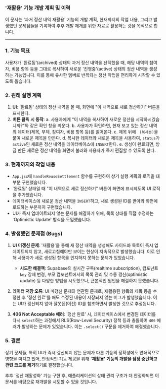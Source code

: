 ### '재활용' 기능 개발 계획 및 이력

이 문서는 '과거 정산 내역 재활용' 기능의 개발 계획, 현재까지의 작업 내용, 그리고 발생했던 문제점들을 기록하여 추후 개발 재개를 위한 자료로 활용하는 것을 목적으로 합니다.

---

### 1. 기능 목표

사용자가 '완료됨'(archived) 상태의 과거 정산 내역을 선택했을 때, 해당 내역의 참여자, 비용 항목 등을 그대로 복사하여 새로운 '진행중'(active) 상태의 정산 내역을 생성하는 기능입니다. 이를 통해 유사한 멤버로 반복되는 정산 작업을 편리하게 시작할 수 있도록 돕습니다.

### 2. 원래 실행 계획

1.  **UI**: '완료됨' 상태의 정산 내역을 볼 때, 화면에 "이 내역으로 새로 정산하기" 버튼을 표시한다.
2.  **버튼 클릭 시 동작**:
    a. 사용자에게 "이 내역을 복사하여 새로운 정산을 시작하시겠습니까?"와 같은 확인 창을 띄운다.
    b. 사용자가 확인하면, 현재 보고 있는 정산 내역의 데이터(제목, 부제, 참여자, 비용 항목 등)를 읽어온다.
    c. 제목 뒤에 ` (복사본)`을 붙여 새로운 제목을 만든다.
    d. 복사한 데이터와 새로운 제목을 사용하여, `status`가 `active`인 새로운 정산 내역을 데이터베이스에 `INSERT`한다.
    e. 생성이 완료되면, 방금 만든 새로운 정산 내역을 화면에 불러와 사용자가 즉시 편집할 수 있도록 한다.

### 3. 현재까지의 작업 내용

-   `App.jsx`에 `handleReuseSettlement` 함수를 구현하여 상기 실행 계획의 로직을 대부분 구현했습니다.
-   '완료됨' 상태일 때 "이 내역으로 새로 정산하기" 버튼이 화면에 표시되도록 UI 로직을 추가했습니다.
-   데이터베이스에 새로운 정산 내역을 `INSERT`하고, 새로 생성된 ID를 받아와 화면에 로드하는 부분까지 구현했습니다.
-   UI가 즉시 업데이트되지 않는 문제를 해결하기 위해, 목록 상태를 직접 수정하는 'Optimistic Update' 방식을 도입했습니다.

### 4. 발생했던 문제점 (Bugs)

1.  **UI 미갱신 문제**: '재활용'을 통해 새 정산 내역을 생성해도 사이드바 목록이 즉시 업데이트되지 않고, 새로고침해야만 보이는 현상이 지속적으로 발생했습니다. 이로 인해 사용자가 새로 생성된 항목을 인지하지 못하는 문제가 있었습니다.
    -   **시도한 해결책**: Supabase의 실시간 구독(realtime subscription), 컴포넌트 `key` 강제 변경, 부모 컴포넌트에서의 목록 관리 및 수동 갱신(optimistic update) 등 다양한 방법을 시도했으나, 근본적인 원인을 해결하지 못했습니다.

2.  **데이터 저장 오류**: UI 미갱신 문제와 연관된 문제로, 재활용된 항목의 제목 등을 수정한 후 '정산 완료'를 해도 수정된 내용이 저장되지 않는 버그가 발생했습니다. 이는 UI가 갱신되지 않아 잘못된(이전) ID를 참조하면서 발생한 것으로 추정됩니다.

3.  **406 Not Acceptable 에러**: '정산 완료' 시, 데이터베이스에서 변경된 데이터를 다시 `select`하는 과정에서 RLS(Row-Level Security) 정책 등과 충돌하여 `406` 에러가 발생하는 문제가 있었습니다. 이는 `.select()` 구문을 제거하여 해결했습니다.

### 5. 결론

상기 문제들, 특히 UI가 즉시 갱신되지 않는 문제가 다른 기능의 정확성에도 연쇄적으로 영향을 미치고 있어, 안정적인 기능 제공을 위해 **'재활용' 기능의 개발을 잠정 중단하고 관련 코드를 제거**하기로 결정했습니다.

추후 '정산 재활성화' 기능 구현 후, 애플리케이션의 상태 관리 구조가 더 안정화되면 이 문서를 바탕으로 재개발을 시도할 수 있을 것입니다.
